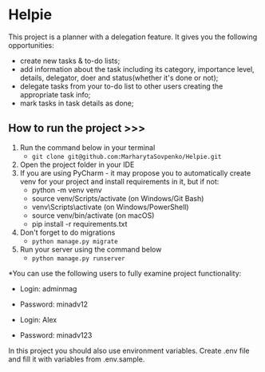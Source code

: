 # Helpie

This project is a planner with a delegation feature.
It gives you the following opportunities:

- create new tasks & to-do lists;
- add information about the task including its category, importance level, details, delegator, doer and status(whether
  it's done or not);
- delegate tasks from your to-do list to other users creating the appropriate task info;
- mark tasks in task details as done;

## How to run the project >>>

1. Run the command below in your terminal
    - `git clone git@github.com:MarharytaSovpenko/Helpie.git`
2. Open the project folder in your IDE
3. If you are using PyCharm - it may propose you to automatically create venv for your project and install requirements
   in it, but if not:
    - python -m venv venv
    - source venv/Scripts/activate (on Windows/Git Bash)
    - venv\Scripts\activate (on Windows/PowerShell)
    - source venv/bin/activate (on macOS)
    - pip install -r requirements.txt
4. Don't forget to do migrations
    - `python manage.py migrate`
5. Run your server using the command below
    - `python manage.py runserver`

*You can use the following users to fully examine project functionality:

- Login: adminmag
- Password: minadv12


- Login: Alex
- Password: minadv123

In this project you should also use environment variables. Create .env file and fill it with variables from .env.sample.
